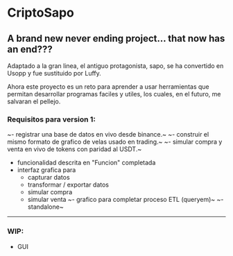 # CriptoSapo

## A brand new never ending project... that now has an end???

Adaptado a la gran linea, el antiguo protagonista, sapo, se ha
convertido en Usopp y fue sustituido por Luffy.

Ahora este proyecto es un reto para aprender a usar herramientas que
permitan desarrollar programas faciles y utiles, los cuales, en el
futuro, me salvaran el pellejo.

### Requisitos para version 1:
~- registrar una base de datos en vivo desde binance.~
~- construir el mismo formato de grafico de velas usado en trading.~
~- simular compra y venta en vivo de tokens con paridad al USDT.~
- funcionalidad descrita en "Funcion" completada
- interfaz grafica para
	- capturar datos
	- transformar / exportar datos
	- simular compra
	- simular venta
~- grafico para completar proceso ETL (queryem)~
~- standalone~

---

### WIP:
- GUI
